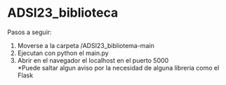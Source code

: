 # ADSI23_biblioteca
Pasos a seguir:
1. Moverse a la carpeta /ADSI23_bibliotema-main                                                                  
2. Ejecutan con python el main.py                                                             
3. Abrir en el navegador el localhost en el puerto 5000                                                              
*Puede saltar algun aviso por la necesidad de alguna libreria como el Flask                                        
